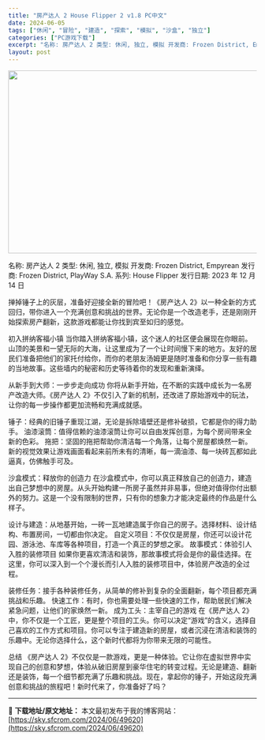 ```yaml
---
title: "房产达人 2 House Flipper 2 v1.8 PC中文"
date: 2024-06-05
tags: ["休闲", "冒险", "建造", "探索", "模拟", "沙盒", "独立"]
categories: ["PC游戏下载"]
excerpt: "名称: 房产达人 2 类型: 休闲, 独立, 模拟 开发商: Frozen District, Empyrean 发行商: Frozen District, PlayWay S.A. 系列: House Flipper 发行日期: 2023 年 12 月 14 日 掸掉锤子上的灰层，准备好迎接全新的&hellip;"
layout: post
---
```


<img class="aligncenter size-full wp-image-49621" src="https://sky.sfcrom.com/wp-content/uploads/2024/06/2024060423234671.webp" alt="" width="660" height="370" />

名称: 房产达人 2
类型: 休闲, 独立, 模拟
开发商: Frozen District, Empyrean
发行商: Frozen District, PlayWay S.A.
系列: House Flipper
发行日期: 2023 年 12 月 14 日

掸掉锤子上的灰层，准备好迎接全新的冒险吧！《房产达人 2》以一种全新的方式回归，带你进入一个充满创意和挑战的世界。无论你是一个改造老手，还是刚刚开始探索房产翻新，这款游戏都能让你找到宾至如归的感觉。

初入拼纳客福小镇
当你踏入拼纳客福小镇，这个迷人的社区便会展现在你眼前。山顶的美景和一望无际的大海，让这里成为了一个让时间慢下来的地方。友好的居民们准备把他们的家托付给你，而你的老朋友汤姆更是随时准备和你分享一些有趣的当地故事。这些墙内的秘密和历史等待着你的发现和重新演绎。

从新手到大师：一步步走向成功
你将从新手开始，在不断的实践中成长为一名房产改造大师。《房产达人 2》不仅引入了新的机制，还改进了原始游戏中的玩法，让你的每一步操作都更加流畅和充满成就感。

锤子：经典的旧锤子重现江湖，无论是拆除墙壁还是修补破损，它都是你的得力助手。
油漆滚筒：值得信赖的油漆滚筒让你可以自由发挥创意，为每个房间带来全新的色彩。
拖把：坚固的拖把帮助你清洁每一个角落，让每个房屋都焕然一新。
新的视觉效果让游戏画面看起来前所未有的清晰，每一滴油漆、每一块砖瓦都如此逼真，仿佛触手可及。

沙盒模式：释放你的创造力
在沙盒模式中，你可以真正释放自己的创造力，建造出自己梦想中的房屋。从头开始构建一所房子虽然并非易事，但绝对值得你付出额外的努力。这是一个没有限制的世界，只有你的想象力才能决定最终的作品是什么样子。

设计与建造：从地基开始，一砖一瓦地建造属于你自己的房子。选择材料、设计结构、布置房间，一切都由你决定。
自定义项目：不仅仅是房屋，你还可以设计花园、游泳池、车库等各种项目，打造一个真正的梦想之家。
故事模式：体验引人入胜的装修项目
如果你更喜欢清洁和装饰，那故事模式将会是你的最佳选择。在这里，你可以深入到一个个漫长而引人入胜的装修项目中，体验房产改造的全过程。

装修任务：接手各种装修任务，从简单的修补到复杂的全面翻新，每个项目都充满挑战和乐趣。
快速工作：有时，你也需要处理一些快速的工作，帮助居民们解决紧急问题，让他们的家焕然一新。
成为工头：主宰自己的游戏
在《房产达人 2》中，你不仅是一个工匠，更是整个项目的工头。你可以决定“游戏”的含义，选择自己喜欢的工作方式和项目。你可以专注于建造新的房屋，或者沉浸在清洁和装饰的乐趣中。无论你选择什么，这个新时代都将为你带来无限的可能性。

总结
《房产达人 2》不仅仅是一款游戏，更是一种体验。它让你在虚拟世界中实现自己的创意和梦想，体验从破旧房屋到豪华住宅的转变过程。无论是建造、翻新还是装饰，每一个细节都充满了乐趣和挑战。现在，拿起你的锤子，开始这段充满创意和挑战的旅程吧！新时代来了，你准备好了吗？

---
📖 **下载地址/原文地址：** 本文最初发布于我的博客网站：[https://sky.sfcrom.com/2024/06/49620](https://sky.sfcrom.com/2024/06/49620)
